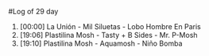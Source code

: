 #Log of 29 day

1. [00:00] La Unión - Mil Siluetas - Lobo Hombre En Paris
1. [19:06] Plastilina Mosh - Tasty + B Sides - Mr. P-Mosh
1. [19:10] Plastilina Mosh - Aquamosh - Niño Bomba
